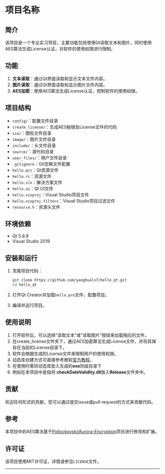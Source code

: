 # 项目名称

## 简介

该项目是一个专业实习项目，主要功能包括使用Qt读取文本和图片，同时使用AES算法生成License认证，对软件的使用权限进行限制。

## 功能

1. **文本读取**：通过Qt界面读取和显示文本文件内容。
2. **图片读取**：通过Qt界面读取和显示图片文件内容。
3. **AES加密**：使用AES算法生成License认证，控制软件的使用权限。

## 项目结构

- `config/`：配置文件目录
- `create_license/`：生成AES秘钥及License文件的代码
- `ico/`：图标文件目录
- `image/`：图片文件目录
- `include/`：头文件目录
- `source/`：源代码目录
- `user_files/`：用户文件目录
- `.gitignore`：Git忽略文件配置
- `hello.qrc`：Qt资源文件
- `hello.rc`：资源文件
- `hello.sln`：解决方案文件
- `hello.ui`：Qt UI文件
- `hello.vcxproj`：Visual Studio项目文件
- `hello.vcxproj.filters`：Visual Studio项目过滤文件
- `resource.h`：资源头文件

## 环境依赖

- Qt 5.9.9
- Visual Studio 2019

## 安装和运行

1. 克隆项目代码：

   ```bash
   git clone https://github.com/yanghualv7/hello_qt.git
   cd hello_qt
   ```

2. 打开Qt Creator并加载`hello.pro`文件，配置项目。

3. 编译并运行项目。

## 使用说明

1. 打开软件后，可以选择“读取文本”或“读取图片”按钮来加载相应的文件。
2. 在create_license文件夹下，通过AES加密算法生成License文件，并将其保存在当前的License目录下。
3. 软件会根据生成的License文件来限制用户的使用权限。
4. 动态库创建方式可直接参考微软[官方教程](https://learn.microsoft.com/zh-cn/cpp/build/walkthrough-creating-and-using-a-dynamic-link-library-cpp?view=msvc-170)。
5. 在使用时需将动态库放入生成的**exe**同级目录下
6. 例如在本项目中是指将 **checkDateValidity.dll**放入**Release**文件夹中。

## 贡献

欢迎任何形式的贡献，您可以通过提交issue或pull request的方式来贡献代码。

## 参考

本项目中的AES算法基于[Pollockovski/Aurora-Encryption](https://github.com/Pollockovski/Aurora-Encryption)项目进行修改和扩展。

## 许可证

该项目使用MIT许可证，详情请参见`LICENSE`文件。

---
